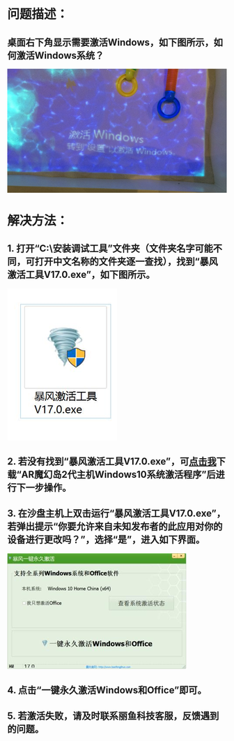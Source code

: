 # 问题描述：
## 桌面右下角显示需要激活Windows，如下图所示，如何激活Windows系统？
![""](images/MagicIsland-Windows-1-1.jpg)
# 解决方法：
## 1. 打开“C:\安装调试工具”文件夹（文件夹名字可能不同，可打开中文名称的文件夹逐一查找），找到“暴风激活工具V17.0.exe”，如下图所示。
![""](images/MagicIsland-Windows-1-2.jpg)
## 2. 若没有找到“暴风激活工具V17.0.exe”，可[点击我](/attachment/sandbox/暴风激活工具V17.0.exe "AR魔幻岛2代主机Windows10系统激活程序")下载“AR魔幻岛2代主机Windows10系统激活程序”后进行下一步操作。
## 3. 在沙盘主机上双击运行“暴风激活工具V17.0.exe”，若弹出提示“你要允许来自未知发布者的此应用对你的设备进行更改吗？”，选择“是”，进入如下界面。
![""](images/MagicIsland-Windows-1-3.jpg)
## 4. 点击“一键永久激活Windows和Office”即可。
## 5. 若激活失败，请及时联系丽鱼科技客服，反馈遇到的问题。